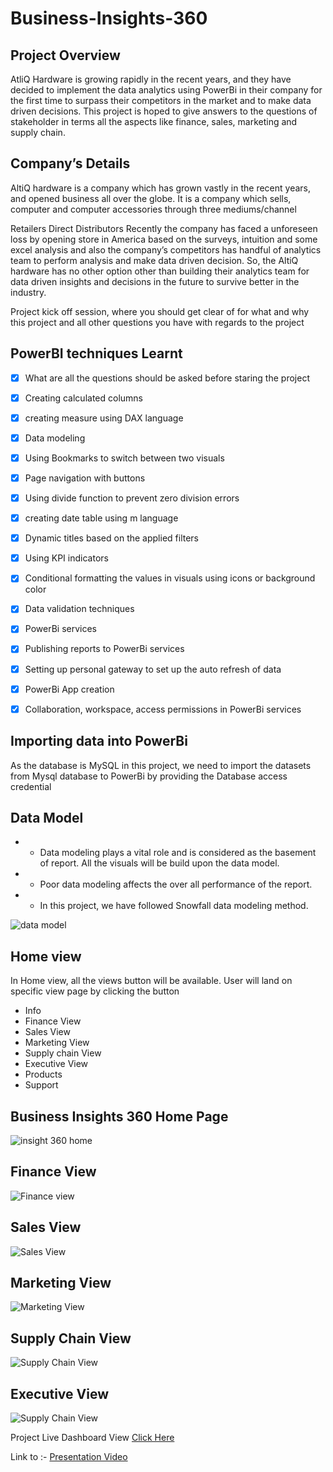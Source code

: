 # Business-Insights-360

## Project Overview
AtliQ Hardware is growing rapidly in the recent years, and they have decided to implement the data analytics using PowerBi in their company for the first time to surpass their competitors in the market and to make data driven decisions. This project is hoped to give answers to the questions of stakeholder in terms all the aspects like finance, sales, marketing and supply chain.

## Company’s Details
AltiQ hardware is a company which has grown vastly in the recent years, and opened business all over the globe. It is a company which sells, computer and computer accessories through three mediums/channel

Retailers
Direct
Distributors
Recently the company has faced a unforeseen loss by opening store in America based on the surveys, intuition and some excel analysis and also the company’s competitors has handful of analytics team to perform analysis and make data driven decision. So, the AltiQ hardware has no other option other than building their analytics team for data driven insights and decisions in the future to survive better in the industry.

Project kick off session, where you should get clear of for what and why this project and all other questions you have with regards to the project



## PowerBI techniques Learnt
- [x] What are all the questions should be asked before staring the project
- [x] Creating calculated columns
- [x] creating measure using DAX language
- [x] Data modeling
- [x] Using Bookmarks to switch between two visuals
- [x] Page navigation with buttons
- [x] Using divide function to prevent zero division errors
- [x] creating date table using m language
- [x] Dynamic titles based on the applied filters
- [x] Using KPI indicators
- [x] Conditional formatting the values in visuals using icons or background color
- [x] Data validation techniques
- [x] PowerBi services
- [x] Publishing reports to PowerBi services
- [x] Setting up personal gateway to set up the auto refresh of data
- [x] PowerBi App creation
- [x] Collaboration, workspace, access permissions in PowerBi services



## Importing data into PowerBi
As the database is MySQL in this project, we need to import the datasets from Mysql database to PowerBi by providing the Database access credential



## Data Model
- * Data modeling plays a vital role and is considered as the basement of report. All the visuals will be build upon the data model.
- * Poor data modeling affects the over all performance of the report.
- * In this project, we have followed Snowfall data modeling method.


    
![data model](https://github.com/PRATIKDHONE/Business-Insights-360/blob/main/Resources/Data%20Model%20View%20360.png)


## Home view
In Home view, all the views button will be available. User will land on specific view page by clicking the button

* Info
* Finance View
* Sales View
* Marketing View
* Supply chain View
* Executive View
* Products
* Support

## Business Insights 360 Home Page
![insight 360 home](https://github.com/PRATIKDHONE/Business-Insights-360/blob/main/Resources/insight%20360%20home.png)





 ## Finance View 
![Finance view](https://github.com/PRATIKDHONE/Business-Insights-360/blob/main/Resources/Finance%20View%20360.png)




## Sales View
![Sales View](https://github.com/PRATIKDHONE/Business-Insights-360/blob/main/Resources/Sales%20View%20360.png)



## Marketing View
![Marketing View](https://github.com/PRATIKDHONE/Business-Insights-360/blob/main/Resources/Marketing%20view%20360.png )

## Supply Chain View
![Supply Chain View](https://github.com/PRATIKDHONE/Business-Insights-360/blob/main/Resources/Supply%20Chain%20View%20360.png)

## Executive View
![Supply Chain View](https://github.com/PRATIKDHONE/Business-Insights-360/blob/main/Resources/Executive%20View%20360.png)


Project Live Dashboard View [Click Here](https://app.powerbi.com/view?r=eyJrIjoiMjllNDc3ZTItZDBlMy00MWJmLWE5ZDMtZDBmYjZhYzVhZmUwIiwidCI6ImM2ZTU0OWIzLTVmNDUtNDAzMi1hYWU5LWQ0MjQ0ZGM1YjJjNCJ9)

Link to :- [Presentation Video](https://www.linkedin.com/posts/activity-7156967212728123392-aWhi?utm_source=share&utm_medium=member_desktop)
